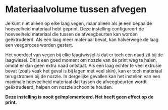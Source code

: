 Materiaalvolume tussen afvegen
====
Je kunt niet alleen op elke laag vegen, maar alleen als je een bepaalde hoeveelheid materiaal hebt geprint. Deze instelling configureert de hoeveelheid materiaal die tussen de afveegbeurten kan worden geëxtrudeerd. Als een laag meer materiaal bevat, kan halverwege de laag een veegproces worden gestart.

Het voordeel van vegen bij elke laagtwissel is dat er toch een naad zit bij de laagwissel. Dit is een goed moment om nozzle van de print weg te halen, omdat er dan geen extra naad ontstaat. Als een laag echter te veel extrusie bevat (zoals vaak het geval is bij lagen met veel skin), kan er toch materiaal terugstromen bij de nozzle. In dergelijke gevallen kan het instellen van een maximale hoeveelheid materiaal dat tussen de afveegbeurten wordt geëxtrudeerd, helpen om nozzle schoon te houden.

**Deze instelling is nooit geïmplementeerd. Het heeft geen effect op de print.**